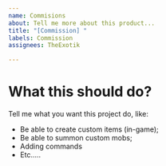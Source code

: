 ```yaml
---
name: Commisions
about: Tell me more about this product...
title: "[Commission] "
labels: Commission
assignees: TheExotik

---
```


# What this should do?
Tell me what you want this project do, like:
- Be able to create custom items (in-game);
- Be able to summon custom mobs;
- Adding commands
- Etc.....
